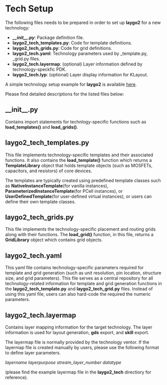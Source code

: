 # Tech Setup

The following files needs to be prepared in order to set up **laygo2** 
for a new technology:

* ***\_\_init\_\_.py***: Package definition file.
* **laygo2_tech_templates.py**: Code for template definitions.
* **laygo2_tech_grids.py**: Code for grid definitions.
* **laygo2_tech.yaml**: Technology parameters used by _template.py, _grid.py files.
* **laygo2_tech.layermap**: (optional) Layer information defined by technology-speckfic PDK.
* **laygo2_tech.lyp**: (optional) Layer display information for KLayout.

A simple technology setup example for **laygo2** is available [here](https://github.com/niftylab/laygo2/tree/master/laygo2/examples/laygo2_tech).

Please find detailed descriptions for the listed files below:


## \_\_init\_\_.py

Contains import statements for technlogy-specific functions such as **load_templates()** and **load_grids()**.


## laygo2_tech_templates.py

This file implements technology-specific templates and their 
associated functions. It also contains the **load_template()** function 
which returns a **TemplateLibrary** object that holds template objects 
(such as MOSFETs, capacitors, and resistors) of core devices. 

The templates are typically created using predefined template classes 
such as **NativeInstanceTemplate**(for vanilla instances), 
**ParameterizedInstanceTemplate**(for PCell instances), 
or **UserDefinedTemplate**(for user-defined virtual instances),
or users can define their own template classes.


## laygo2_tech_grids.py

This file implements the technology-specific placement and routing grids 
along with their functions. The **load_grid()** function, in this file, 
returns a **GridLibrary** object which contains grid objects.


## laygo2_tech.yaml

This yaml file contains technology-specific parameters required for 
template and grid generation (such as unit resolution, pin location, 
structure size, and grid parameters).
This file serves as a central repository for all technology-related 
information for template and grid generation functions in the **laygo2_tech_template.py** and **laygo2_tech_grid.py** files.
Instead of using this yaml file, users can also hard-code the required 
the numeric parameters.


## laygo2_tech.layermap

Contains layer mapping information for the target technology.
The layer information is used for layout generation, **gds** export, and **skill** export.

The layermap file is normally provided by the technology ventor.
If the layermap file is created manually by users, please use the following format to define layer parameters.

*layername layerpurpose stream_layer_number datatype*

(please find the example layermap file in the **laygo2_tech** directiory
 for reference).


